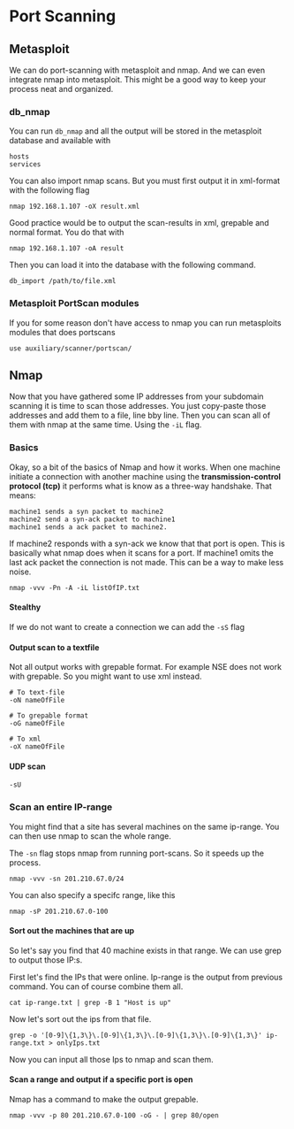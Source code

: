 # Port Scanning




## Metasploit

We can do port-scanning with metasploit and nmap. And we can even integrate nmap into metasploit. This might be a good way to keep your process neat and organized. 

### db_nmap

You can run `db_nmap` and all the output will be stored in the metasploit database and available with 

```
hosts
services
```

You can also import nmap scans. But you must first output it in xml-format with the following flag  

```
nmap 192.168.1.107 -oX result.xml
```

Good practice would be to output the scan-results in xml, grepable and normal format. You do that with

```
nmap 192.168.1.107 -oA result
```

Then you can load it into the database with the following command. 

```
db_import /path/to/file.xml
```

### Metasploit PortScan modules

If you for some reason don't have access to nmap you can run metasploits modules that does portscans

```
use auxiliary/scanner/portscan/
```

## Nmap

Now that you have gathered some IP addresses from your subdomain scanning it is time to scan those addresses. You just copy-paste those addresses and add them to a file, line bby line. Then you can scan all of them with nmap at the same time. Using the `-iL` flag.

### Basics

Okay, so a bit of the basics of Nmap and how it works. When one machine initiate a connection with another machine using the **transmission-control protocol (tcp)** it performs what is know as a three-way handshake. That means:
```
machine1 sends a syn packet to machine2
machine2 send a syn-ack packet to machine1
machine1 sends a ack packet to machine2.
```

If machine2 responds with a syn-ack we know that that port is open. This is basically what nmap does when it scans for a port.
If machine1 omits the last ack packet the connection is not made. This can be a way to make less noise. 

```
nmap -vvv -Pn -A -iL listOfIP.txt
```

#### Stealthy

If we do not want to create a connection we can add the `-sS` flag

#### Output scan to a textfile
Not all output works with grepable format. For example NSE does not work with grepable. So you might want to use xml instead.

```
# To text-file
-oN nameOfFile

# To grepable format
-oG nameOfFile

# To xml
-oX nameOfFile
```

#### UDP scan

```
-sU
```

### Scan an entire IP-range
You might find that a site has several machines on the same ip-range. You can then use nmap to scan the whole range.

The `-sn` flag stops nmap from running port-scans. So it speeds up the process.

`nmap -vvv -sn 201.210.67.0/24`

You can also specify a specifc range, like this

`nmap -sP 201.210.67.0-100`

#### Sort out the machines that are up
So let's say you find that 40 machine exists in that range. We can use grep to output those IP:s.

First let's find the IPs that were online. Ip-range is the output from previous command. You can of course combine them all.

`cat ip-range.txt | grep -B 1 "Host is up"`

Now let's sort out the ips from that file.

`grep -o '[0-9]\{1,3\}\.[0-9]\{1,3\}\.[0-9]\{1,3\}\.[0-9]\{1,3\}' ip-range.txt > onlyIps.txt`

Now you can input all those Ips to nmap and scan them.




#### Scan a range and output if a specific port is open

Nmap has a command to make the output grepable.

`nmap -vvv -p 80 201.210.67.0-100 -oG - | grep 80/open`



